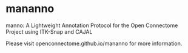 # mananno
manno: A Lightweight Annotation Protocol for the Open Connectome Project using ITK-Snap and CAJAL

Please visit openconnectome.github.io/mananno for more information.
